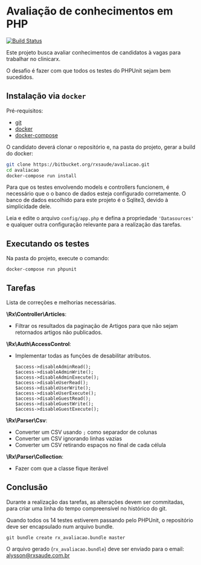 # Avaliação de conhecimentos em PHP

[![Build Status](https://img.shields.io/travis/rxsaude/avaliacao/master.svg?style=flat-square)](https://travis-ci.org/rxsaude/avaliacao)

Este projeto busca avaliar conhecimentos de candidatos à vagas para trabalhar no
clinicarx.

O desafio é fazer com que todos os testes do PHPUnit sejam bem sucedidos.

## Instalação via `docker`

Pré-requisitos:

* [git](https://git-scm.com/)
* [docker](https://docs.docker.com/install/#server)
* [docker-compose](https://docs.docker.com/compose/install/)

O candidato deverá clonar o repositório e, na pasta do projeto, gerar a build do docker:

```bash
git clone https://bitbucket.org/rxsaude/avaliacao.git
cd avaliacao
docker-compose run install
```

Para que os testes envolvendo models e controllers funcionem, é necessário que o
o banco de dados esteja configurado corretamente. O banco de dados escolhido 
para este projeto é o Sqlite3, devido à simplicidade dele.

Leia e edite o arquivo `config/app.php` e defina a propriedade `'Datasources'` 
e qualquer outra configuração relevante para a realização das tarefas.

## Executando os testes

Na pasta do projeto, execute o comando:

```
docker-compose run phpunit
```

## Tarefas

Lista de correções e melhorias necessárias.

**\Rx\Controller\Articles**:

- Filtrar os resultados da paginação de Artigos para que não sejam retornados 
artigos não publicados.


**\Rx\Auth\AccessControl**:

- Implementar todas as funções de desabilitar atributos.

      $access->disableAdminRead();
      $access->disableAdminWrite();
      $access->disableAdminExecute();
      $access->disableUserRead();
      $access->disableUserWrite();
      $access->disableUserExecute();
      $access->disableGuestRead();
      $access->disableGuestWrite();
      $access->disableGuestExecute();

**\Rx\Parser\Csv**:  

- Converter um CSV usando `;` como separador de colunas
- Converter um CSV ignorando linhas vazias
- Converter um CSV retirando espaços no final de cada célula


**\Rx\Parser\Collection**:  

- Fazer com que a classe fique iterável

## Conclusão

Durante a realização das tarefas, as alterações devem ser commitadas, para criar
uma linha do tempo compreensível no histórico do git.

Quando todos os 14 testes estiverem passando pelo PHPUnit, o repositório deve
ser encapsulado num arquivo bundle.

```
git bundle create rx_avaliacao.bundle master
```

O arquivo gerado (`rx_avaliacao.bundle`) deve ser enviado para o email: 
[alysson@rxsaude.com.br](mailto:alysson@rxsaude.com.br)
